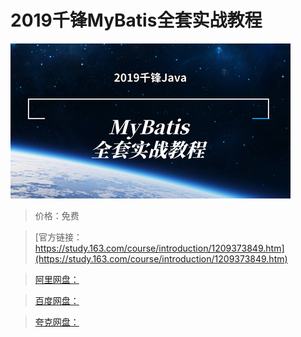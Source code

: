 # 2019千锋MyBatis全套实战教程

![img](../../../assets/study163/free/1ae95707dab8427d887530e14c7629d2.png)

> 价格：免费

> [官方链接：https://study.163.com/course/introduction/1209373849.htm](https://study.163.com/course/introduction/1209373849.htm)

> [阿里网盘：]()

> [百度网盘：]()

> [夸克网盘：]()
